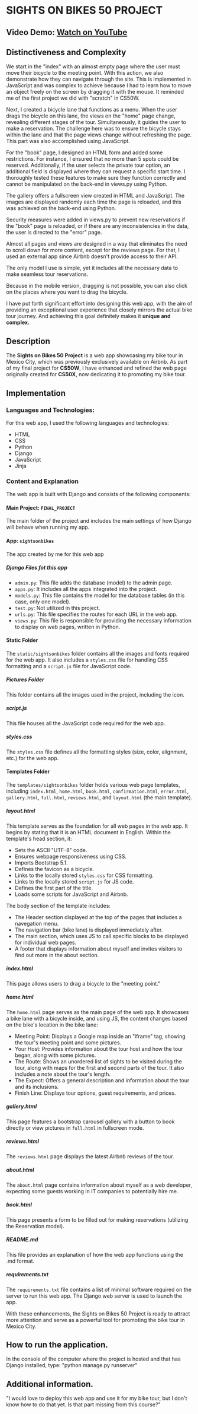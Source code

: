 # SIGHTS ON BIKES 50 PROJECT

## Video Demo: [Watch on YouTube](https://www.youtube.com/watch?v=Ifd7DZfp3YE)

## Distinctiveness and Complexity

We start in the "index" with an almost empty page where the user must move their bicycle to the meeting point. With this action, we also demonstrate how they can navigate through the site. This is implemented in JavaScript and was complex to achieve because I had to learn how to move an object freely on the screen by dragging it with the mouse. It reminded me of the first project we did with "scratch" in CS50W.

Next, I created a bicycle lane that functions as a menu. When the user drags the bicycle on this lane, the views on the "home" page change, revealing different stages of the tour. Simultaneously, it guides the user to make a reservation. The challenge here was to ensure the bicycle stays within the lane and that the page views change without refreshing the page. This part was also accomplished using JavaScript.

For the "book" page, I designed an HTML form and added some restrictions. For instance, I ensured that no more than 5 spots could be reserved. Additionally, if the user selects the private tour option, an additional field is displayed where they can request a specific start time. I thoroughly tested these features to make sure they function correctly and cannot be manipulated on the back-end in views.py using Python.

The gallery offers a fullscreen view created in HTML and JavaScript. The images are displayed randomly each time the page is reloaded, and this was achieved on the back-end using Python.

Security measures were added in views.py to prevent new reservations if the "book" page is reloaded, or if there are any inconsistencies in the data, the user is directed to the "error" page.

Almost all pages and views are designed in a way that eliminates the need to scroll down for more content, except for the reviews page. For that, I used an external app since Airbnb doesn't provide access to their API.

The only model I use is simple, yet it includes all the necessary data to make seamless tour reservations.

Because in the mobile version, dragging is not possible, you can also click on the places where you want to drag the bicycle.

I have put forth significant effort into designing this web app, with the aim of providing an exceptional user experience that closely mirrors the actual bike tour journey. And achieving this goal definitely makes it **unique and complex.**

## Description

The **Sights on Bikes 50 Project** is a web app showcasing my bike tour in Mexico City, which was previously exclusively available on Airbnb. As part of my final project for **CS50W**, I have enhanced and refined the web page originally created for **CS50X**, now dedicating it to promoting my bike tour.

## Implementation

### Languages and Technologies:

For this web app, I used the following languages and technologies:

- HTML
- CSS
- Python
- Django
- JavaScript
- Jinja

### Content and Explanation

The web app is built with Django and consists of the following components:

#### Main Project: `FINAL_PROJECT`

The main folder of the project and includes the main settings of how Django will behave when running my app.

#### App: `sightsonbikes`

The app created by me for this web app

##### Django Files fot this app

- `admin.py`: This file adds the database (model) to the admin page.
- `apps.py`: It includes all the apps integrated into the project.
- `models.py`: This file contains the model for the database tables (in this case, only one model).
- `test.py`: Not utilized in this project.
- `urls.py`: This file specifies the routes for each URL in the web app.
- `views.py`: This file is responsible for providing the necessary information to display on web pages, written in Python.

#### Static Folder

The `static/sightsonbikes` folder contains all the images and fonts required for the web app. It also includes a `styles.css` file for handling CSS formatting and a `script.js` file for JavaScript code.

##### Pictures Folder

This folder contains all the images used in the project, including the icon.

##### script.js

This file houses all the JavaScript code required for the web app.

##### styles.css

The `styles.css` file defines all the formatting styles (size, color, alignment, etc.) for the web app.

#### Templates Folder

The `templates/sightsonbikes` folder holds various web page templates, including `index.html`, `home.html`, `book.html`, `confirmation.html`, `error.html`, `gallery.html`, `full.html`, `reviews.html`, and `layout.html` (the main template).

##### layout.html

This template serves as the foundation for all web pages in the web app. It begins by stating that it is an HTML document in English. Within the template's head section, it:

- Sets the ASCII "UTF-8" code.
- Ensures webpage responsiveness using CSS.
- Imports Bootstrap 5.1.
- Defines the favicon as a bicycle.
- Links to the locally stored `styles.css` for CSS formatting.
- Links to the locally stored `script.js` for JS code.
- Defines the first part of the title.
- Loads some scripts for JavaScript and Airbnb.

The body section of the template includes:


- The Header section displayed at the top of the pages that includes a navegation menu.
- The navigation bar (bike lane) is displayed immediately after.
- The main section, which uses JS to call specific blocks to be displayed for individual web pages.
- A footer that displays information about myself and invites visitors to find out more in the about section.

##### index.html

This page allows users to drag a bicycle to the "meeting point."

##### home.html

The `home.html` page serves as the main page of the web app. It showcases a bike lane with a bicycle inside, and using JS, the content changes based on the bike's location in the bike lane:

- Meeting Point: Displays a Google map inside an "iframe" tag, showing the tour's meeting point and some pictures.
- Your Host: Provides information about the tour host and how the tour began, along with some pictures.
- The Route: Shows an unordered list of sights to be visited during the tour, along with maps for the first and second parts of the tour. It also includes a note about the tour's length.
- The Expect: Offers a general description and information about the tour and its inclusions.
- Finish Line: Displays tour options, guest requirements, and prices.

##### gallery.html

This page features a bootstrap carousel gallery with a button to book directly or view pictures in `full.html` in fullscreen mode.

##### reviews.html

The `reviews.html` page displays the latest Airbnb reviews of the tour.

##### about.html

The `about.html` page contains information about myself as a web developer, expecting some guests working in IT companies to potentially hire me.

##### book.html

This page presents a form to be filled out for making reservations (utilizing the Reservation model).

##### README.md

This file provides an explanation of how the web app functions using the .md format.

##### requirements.txt

The `requirements.txt` file contains a list of minimal software required on the server to run this web app. The Django web server is used to launch the app.

With these enhancements, the Sights on Bikes 50 Project is ready to attract more attention and serve as a powerful tool for promoting the bike tour in Mexico City.

## How to run the application.

In the console of the computer where the project is hosted and that has Django installed, type: "python manage.py runserver"

## Additional information.

"I would love to deploy this web app and use it for my bike tour, but I don't know how to do that yet. Is that part missing from this course?"
